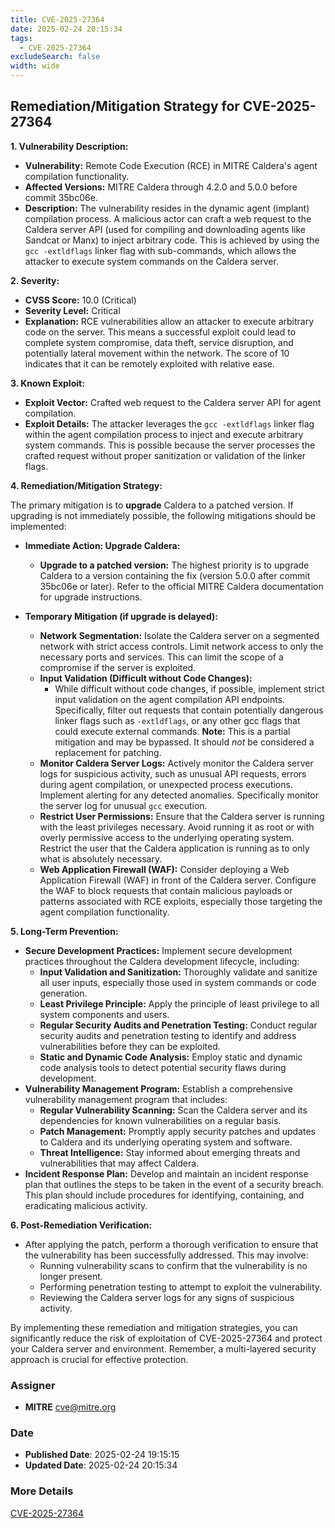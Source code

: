 ```yaml
---
title: CVE-2025-27364
date: 2025-02-24 20:15:34
tags:
  - CVE-2025-27364
excludeSearch: false
width: wide
---
```


## Remediation/Mitigation Strategy for CVE-2025-27364

**1. Vulnerability Description:**

*   **Vulnerability:** Remote Code Execution (RCE) in MITRE Caldera's agent compilation functionality.
*   **Affected Versions:** MITRE Caldera through 4.2.0 and 5.0.0 before commit 35bc06e.
*   **Description:** The vulnerability resides in the dynamic agent (implant) compilation process.  A malicious actor can craft a web request to the Caldera server API (used for compiling and downloading agents like Sandcat or Manx) to inject arbitrary code. This is achieved by using the `gcc -extldflags` linker flag with sub-commands, which allows the attacker to execute system commands on the Caldera server.

**2. Severity:**

*   **CVSS Score:** 10.0 (Critical)
*   **Severity Level:** Critical
*   **Explanation:**  RCE vulnerabilities allow an attacker to execute arbitrary code on the server.  This means a successful exploit could lead to complete system compromise, data theft, service disruption, and potentially lateral movement within the network. The score of 10 indicates that it can be remotely exploited with relative ease.

**3. Known Exploit:**

*   **Exploit Vector:** Crafted web request to the Caldera server API for agent compilation.
*   **Exploit Details:** The attacker leverages the `gcc -extldflags` linker flag within the agent compilation process to inject and execute arbitrary system commands. This is possible because the server processes the crafted request without proper sanitization or validation of the linker flags.

**4. Remediation/Mitigation Strategy:**

The primary mitigation is to **upgrade** Caldera to a patched version.  If upgrading is not immediately possible, the following mitigations should be implemented:

*   **Immediate Action: Upgrade Caldera:**
    *   **Upgrade to a patched version:** The highest priority is to upgrade Caldera to a version containing the fix (version 5.0.0 after commit 35bc06e or later). Refer to the official MITRE Caldera documentation for upgrade instructions.
*   **Temporary Mitigation (if upgrade is delayed):**

    *   **Network Segmentation:** Isolate the Caldera server on a segmented network with strict access controls. Limit network access to only the necessary ports and services. This can limit the scope of a compromise if the server is exploited.
    *   **Input Validation (Difficult without Code Changes):**
        *   While difficult without code changes, if possible, implement strict input validation on the agent compilation API endpoints.  Specifically, filter out requests that contain potentially dangerous linker flags such as `-extldflags`, or any other gcc flags that could execute external commands.  **Note:**  This is a partial mitigation and may be bypassed.  It should *not* be considered a replacement for patching.
    *   **Monitor Caldera Server Logs:**  Actively monitor the Caldera server logs for suspicious activity, such as unusual API requests, errors during agent compilation, or unexpected process executions.  Implement alerting for any detected anomalies. Specifically monitor the server log for unusual `gcc` execution.
    *   **Restrict User Permissions:** Ensure that the Caldera server is running with the least privileges necessary.  Avoid running it as root or with overly permissive access to the underlying operating system.  Restrict the user that the Caldera application is running as to only what is absolutely necessary.
    *   **Web Application Firewall (WAF):** Consider deploying a Web Application Firewall (WAF) in front of the Caldera server. Configure the WAF to block requests that contain malicious payloads or patterns associated with RCE exploits, especially those targeting the agent compilation functionality.

**5. Long-Term Prevention:**

*   **Secure Development Practices:**  Implement secure development practices throughout the Caldera development lifecycle, including:
    *   **Input Validation and Sanitization:**  Thoroughly validate and sanitize all user inputs, especially those used in system commands or code generation.
    *   **Least Privilege Principle:**  Apply the principle of least privilege to all system components and users.
    *   **Regular Security Audits and Penetration Testing:** Conduct regular security audits and penetration testing to identify and address vulnerabilities before they can be exploited.
    *   **Static and Dynamic Code Analysis:**  Employ static and dynamic code analysis tools to detect potential security flaws during development.
*   **Vulnerability Management Program:** Establish a comprehensive vulnerability management program that includes:
    *   **Regular Vulnerability Scanning:**  Scan the Caldera server and its dependencies for known vulnerabilities on a regular basis.
    *   **Patch Management:**  Promptly apply security patches and updates to Caldera and its underlying operating system and software.
    *   **Threat Intelligence:**  Stay informed about emerging threats and vulnerabilities that may affect Caldera.
*   **Incident Response Plan:**  Develop and maintain an incident response plan that outlines the steps to be taken in the event of a security breach.  This plan should include procedures for identifying, containing, and eradicating malicious activity.

**6. Post-Remediation Verification:**

*   After applying the patch, perform a thorough verification to ensure that the vulnerability has been successfully addressed. This may involve:
    *   Running vulnerability scans to confirm that the vulnerability is no longer present.
    *   Performing penetration testing to attempt to exploit the vulnerability.
    *   Reviewing the Caldera server logs for any signs of suspicious activity.

By implementing these remediation and mitigation strategies, you can significantly reduce the risk of exploitation of CVE-2025-27364 and protect your Caldera server and environment. Remember, a multi-layered security approach is crucial for effective protection.

### Assigner
- **MITRE** <cve@mitre.org>

### Date
- **Published Date**: 2025-02-24 19:15:15
- **Updated Date**: 2025-02-24 20:15:34

### More Details
[CVE-2025-27364](https://www.cvedetails.com/cve/CVE-2025-27364)